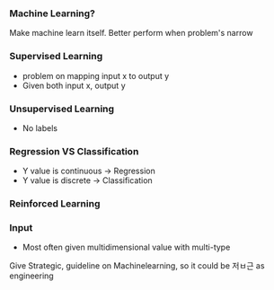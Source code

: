### Machine Learning?
Make machine learn itself.
Better perform when problem's narrow

### Supervised Learning
- problem on mapping input x to output y
- Given both input x, output y
### Unsupervised Learning
- No labels
### Regression VS Classification
- Y value is continuous -> Regression
- Y value is discrete -> Classification
### Reinforced Learning
### Input
- Most often given multidimensional value with multi-type

Give Strategic, guideline on Machinelearning, so it could be 저ㅂ근 as engineering